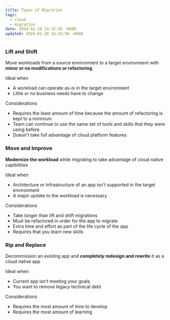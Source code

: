 ```yaml
---
title: Types of Migration
tags:
  - cloud
  - migration
date: 2024-01-28 14:15:56 -0600
updated: 2024-01-28 14:15:56 -0600
---
```


### Lift and Shift
Move workloads from a source environment to a target environment with **minor or no modifications or refactoring**

Ideal when
* A workload can operate as-is in the target environment
* Little or no business needs have to change

Considerations
* Requires the least amount of time because the amount of refactoring is kept to a minimum
* Team can continue to use the same set of tools and skills that they were using before
* Doesn't take full advantage of cloud platform features

### Move and Improve
**Modernize the workload** while migrating to take advantage of cloud native capibilities

Ideal when
* Architecture or Infrastructure of an app isn't supported in the target environment
* A major update to the workload is necessary

Considerations
* Take longer than lift and shift migrations
* Must be refactored in order for the app to migrate
* Extra time and effort as part of the life cycle of the app
* Requires that you learn new skills

### Rip and Replace
Decommission an existing app and **completely redesign and rewrite** it as a cloud native app

Ideal when:
* Current app isn't meeting your goals
* You want to remove legacy technical debt

Considerations
* Requires the most amount of time to develop
* Requires the most amount of learning
